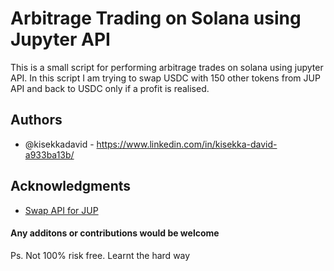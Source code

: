 # Arbitrage Trading on Solana using Jupyter API

This is a small script for performing arbitrage trades on solana using jupyter API.
In this script I am trying to swap USDC with 150 other tokens from JUP API and back to USDC only if a profit 
is realised.

## Authors

* @kisekkadavid - https://www.linkedin.com/in/kisekka-david-a933ba13b/

## Acknowledgments

* [Swap API for JUP](https://docs.jup.ag/jupiter-api/swap-api-for-solana)

#### Any additons or contributions would be welcome
Ps. Not 100% risk free. Learnt the hard way